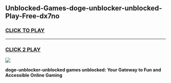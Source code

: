 
## Unblocked-Games-doge-unblocker-unblocked-Play-Free-dx7no
<h3>
<a href="https://premium76.site?title=doge-unblocker-unblocked&ref=18A1">CLICK TO PLAY</a></h3>
<hr>

<h3>
<a href="https://premium76.site?title=doge-unblocker-unblocked&ref=18A1">CLICK 2 PLAY</a>
  
</h3>

<a href="https://premium76.site?title=doge-unblocker-unblocked&ref=18A1"><img src="https://clearcache.store/games.png"></a>


**doge-unblocker-unblocked games unblocked: Your Gateway to Fun and Accessible Online Gaming**
